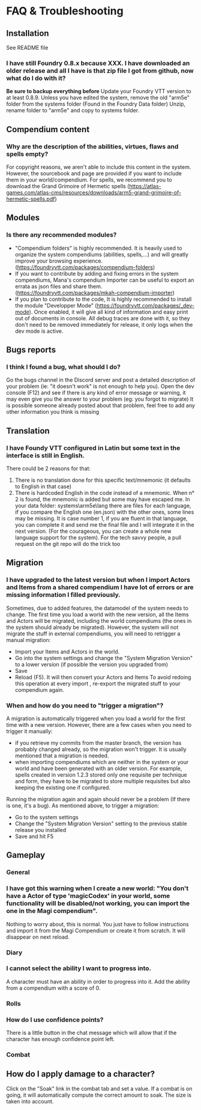 # FAQ & Troubleshooting

## Installation

See README file

### I have still Foundry 0.8.x because XXX. I have downloaded an older release and all I have is that zip file I got from github, now what do I do with it?

**Be sure to backup everything before**
Update your Foundry VTT version to at least 0.8.9.
Unless you have edited the system, remove the old "arm5e" folder from the systems folder (Found in the Foundry Data folder)
Unzip, rename folder to "arm5e" and copy to systems folder.

## Compendium content

### Why are the description of the abilities, virtues, flaws and spells empty?

For copyright reasons, we aren't able to include this content in the system. However, the sourcebook and page are provided if you want to include them in your world/compendium.
For spells, we recommend you to download the Grand Grimoire of Hermetic spells (https://atlas-games.com/atlas-cms/resources/downloads/arm5-grand-grimoire-of-hermetic-spells.pdf)

## Modules

### Is there any recommended modules?

- "Compendium folders" is highly recommended. It is heavily used to organize the system compendiums (abilities, spells,...) and will greatly improve your browsing experience. (https://foundryvtt.com/packages/compendium-folders)
- If you want to contribute by adding and fixing errors in the system compendiums, Mana's compendium Importer can be useful to export an errata as json files and share them.(https://foundryvtt.com/packages/mkah-compendium-importer)
- If you plan to contribute to the code, It is highly recommended to install the module "Developper Mode" (https://foundryvtt.com/packages/_dev-mode). Once enabled, it will give all kind of information and easy print out of documents in console. All debug traces are done with it, so they don't need to be removed immediately for release, it only logs when the dev mode is active.

## Bugs reports

### I think I found a bug, what should I do?

Go the bugs channel in the Discord server and post a detailed description of your problem (ie: "it doesn't work" is not enough to help you). Open the dev console (F12) and see if there is any kind of error message or warning, it may even give you the answer to your problem (eg: you forgot to migrate)
It is possible someone already posted about that problem, feel free to add any other information you think is missing

## Translation

### I have Foundy VTT configured in Latin but some text in the interface is still in English.

There could be 2 reasons for that:

1. There is no translation done for this specific text/mnemonic (it defaults to English in that case)
2. There is hardcoded English in the code instead of a mnemonic.
   When n° 2 is found, the mnemonic is added but some may have escaped me.
   In your data folder: systems\arm5e\lang there are files for each language, if you compare the English one (en.json) with the other ones, some lines may be missing. It is case number 1, if you are fluent in that language, you can complete it and send me the final file and I will integrate it in the next version. (For the courageous, you can create a whole new language support for the system).
   For the tech savvy people, a pull request on the git repo will do the trick too

## Migration

### I have upgraded to the latest version but when I import Actors and Items from a shared compendium I have lot of errors or are missing information I filled previously.

Sometimes, due to added features, the datamodel of the system needs to change. The first time you load a world with the new version, all the Items and Actors will be migrated, including the world compendiums (the ones in the system should already be migrated). However, the system will not migrate the stuff in external compendiums, you will need to retrigger a manual migration:

- Import your Items and Actors in the world.
- Go into the system settings and change the "System Migration Version" to a lower version (if possible the version you upgraded from)
- Save
- Reload (F5). It will then convert your Actors and Items
  To avoid redoing this operation at every import , re-export the migrated stuff to your compendium again.

### When and how do you need to "trigger a migration"?

A migration is automatically triggered when you load a world for the first time with a new version. However, there are a few cases when you need to trigger it manually:

- if you retrieve my commits from the master branch, the version has probably changed already, so the migration won't trigger. It is usually mentioned that a migration is needed.
- when importing compendiums which are neither in the system or your world and have been generated with an older version. For example, spells created in version 1.2.3 stored only one requisite per technique and form, they have to be migrated to store multiple requisites but also keeping the existing one if configured.

Running the migration again and again should never be a problem (If there is one, it's a bug).
As mentioned above, to trigger a migration:

- Go to the system settings
- Change the "System Migration Version" setting to the previous stable release you installed
- Save and hit F5

## Gameplay

### General

### I have got this warning when I create a new world: "You don't have a Actor of type 'magicCodex' in your world, some functionality will be disabled/not working, you can import the one in the Magi compendium".

Nothing to worry about, this is normal. You just have to follow instructions and import it from the Magi Compendium or create it from scratch. It will disappear on next reload.

### Diary

### I cannot select the ability I want to progress into.

A character must have an ability in order to progress into it. Add the ability from a compendium with a score of 0.

### Rolls

### How do I use confidence points?

There is a little button in the chat message which will allow that if the character has enough confidence point left.

### Combat

## How do I apply damage to a character?

Click on the "Soak" link in the combat tab and set a value. If a combat is on going, it will automatically compute the correct amount to soak. The size is taken into account.
